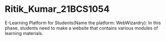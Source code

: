 # Ritik_Kumar_21BCS1054
E-Learning Platform for Students(Name the platform: WebWizardry): In this phase, students need to make a website that contains various modules of learning materials.
